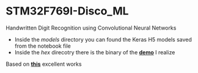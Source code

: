 # STM32F769I-Disco_ML
Handwritten Digit Recognition using Convolutional Neural Networks

- Inside the *models* directory you can found the Keras H5 models saved from the notebook file
- Inside the *hex* direcotry there is the binary of the  **[demo](https://youtu.be/990TrZHKTyQ)** I realize


Based on **[this](https://machinelearningmastery.com/handwritten-digit-recognition-using-convolutional-neural-networks-python-keras/)** excellent works
